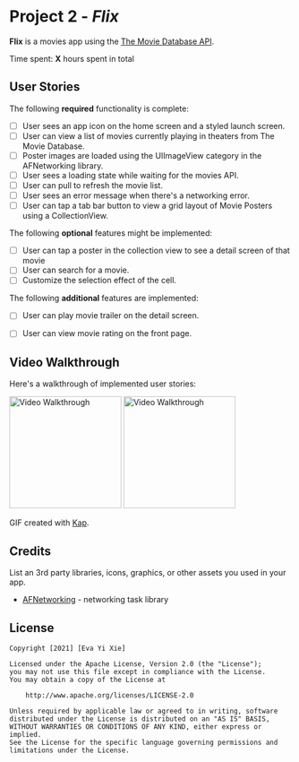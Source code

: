 # Project 2 - *Flix*

**Flix** is a movies app using the [The Movie Database API](http://docs.themoviedb.apiary.io/#).

Time spent: **X** hours spent in total

## User Stories

The following **required** functionality is complete:

- [ ] User sees an app icon on the home screen and a styled launch screen.
- [ ] User can view a list of movies currently playing in theaters from The Movie Database.
- [ ] Poster images are loaded using the UIImageView category in the AFNetworking library.
- [ ] User sees a loading state while waiting for the movies API.
- [ ] User can pull to refresh the movie list.
- [ ] User sees an error message when there's a networking error.
- [ ] User can tap a tab bar button to view a grid layout of Movie Posters using a CollectionView.

The following **optional** features might be implemented:

- [ ] User can tap a poster in the collection view to see a detail screen of that movie
- [ ] User can search for a movie.
- [ ] Customize the selection effect of the cell.

The following **additional** features are implemented:

- [ ] User can play movie trailer on the detail screen.
- [ ] User can view movie rating on the front page.


## Video Walkthrough

Here's a walkthrough of implemented user stories:

<img src='https://github.com/minzsiure/Flix/blob/main/flix_1.gif?raw=true' title='Video Walkthrough' width='200' alt='Video Walkthrough' />
<img src='https://github.com/minzsiure/Flix/blob/main/flix_2.gif?raw=true' title='Video Walkthrough' width='200' alt='Video Walkthrough' />

GIF created with [Kap](https://getkap.co/).


## Credits

List an 3rd party libraries, icons, graphics, or other assets you used in your app.

- [AFNetworking](https://github.com/AFNetworking/AFNetworking) - networking task library

## License

    Copyright [2021] [Eva Yi Xie]

    Licensed under the Apache License, Version 2.0 (the "License");
    you may not use this file except in compliance with the License.
    You may obtain a copy of the License at

        http://www.apache.org/licenses/LICENSE-2.0

    Unless required by applicable law or agreed to in writing, software
    distributed under the License is distributed on an "AS IS" BASIS,
    WITHOUT WARRANTIES OR CONDITIONS OF ANY KIND, either express or implied.
    See the License for the specific language governing permissions and
    limitations under the License.
